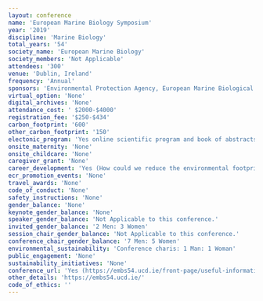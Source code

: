 ```yaml
---
layout: conference 
name: 'European Marine Biology Symposium'
year: '2019'
discipline: 'Marine Biology'
total_years: '54'
society_name: 'European Marine Biology'
society_members: 'Not Applicable'
attendees: '300'
venue: 'Dublin, Ireland'
frequency: 'Annual'
sponsors: 'Environmental Protection Agency, European Marine Biological Resource Centre, LifeWatch ERIC, Marine Institute, OYSTER, UCD Earth Institute, Springer-Verlag, FlowCam Fluid Imaging Technologies, nhbs, wildlife | ecology | conservation'
virtual_option: 'None'
digital_archives: 'None'
attendance_cost: ' $2000-$4000'
registration_fee: '$250-$434'
carbon_footprint: '600'
other_carbon_footprint: '150'
electonic_program: 'Yes online scientific program and book of abstracts were available online on the conference website.'
onsite_maternity: 'None'
onsite_childcare: 'None'
caregiver_grant: 'None'
career_development: 'Yes (How could we reduce the environmental footprint of manganese nodule mining through improved equipment design?)'
ecr_promotion_events: 'None'
travel_awards: 'None'
code_of_conduct: 'None'
safety_instructions: 'None'
gender_balance: 'None'
keynote_gender_balance: 'None'
speaker_gender_balance: 'Not Applicable to this conference.'
invited_gender_balance: '2 Men: 3 Women'
session_chair_gender_balance: 'Not Applicable to this conference.'
conference_chair_gender_balance: '7 Men: 5 Women'
environmental_sustainability: 'Conference charis: 1 Man: 1 Woman'
public_engagement: 'None'
sustainability_initiatives: 'None'
conference_url: 'Yes (https://embs54.ucd.ie/front-page/useful-information/an-environmentally-conscious-symposium/): In keeping with our philosophy of conservation and sustainability, we have ensured that EMBS54 benefits from the following: Close proximity to transportation hubs, public transport, hire bikes, Close proximity to accommodation, restaurants, activities,  Local catering companies used to reduce transportation miles, Reusable tableware, no plastic bottles, Venue employs natural light, Recycling/composting facilities on campus, Minimal use of plastic – paper name badges, BYO lanyards, Digital alternatives to paper used wherever possible)'
other_details: 'https://embs54.ucd.ie/'
code_of_ethics: ''
---
```

